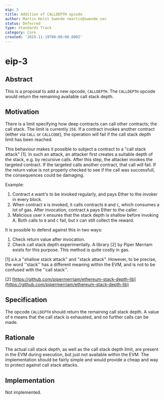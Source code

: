 ```yaml
---
eip: 3
title: Addition of CALLDEPTH opcode
author: Martin Holst Swende <martin@swende.se>
status: Deferred
type: Standards Track
category: Core
created: '2015-11-19T00:00:00.000Z'
---
```


# eip-3

## Abstract

This is a proposal to add a new opcode, `CALLDEPTH`. The `CALLDEPTH` opcode would return the remaining available call stack depth.

## Motivation

There is a limit specifying how deep contracts can call other contracts; the call stack. The limit is currently `256`. If a contract invokes another contract \(either via `CALL` or `CALLCODE`\), the operation will fail if the call stack depth limit has been reached.

This behaviour makes it possible to subject a contract to a "call stack attack" \[1\]. In such an attack, an attacker first creates a suitable depth of the stack, e.g. by recursive calls. After this step, the attacker invokes the targeted contract. If the targeted calls another contract, that call will fail. If the return value is not properly checked to see if the call was successfull, the consequences could be damaging.

Example:

1. Contract `A` want's to be invoked regularly, and pays Ether to the invoker in every block.
2. When contract `A` is invoked, it calls contracts `B` and `C`, which consumes a lot of gas. After invocation, contract `A` pays Ether to the caller.
3. Malicious user `X` ensures that the stack depth is shallow before invoking A. Both calls to `B` and `C` fail, but `X` can still collect the reward.

It is possible to defend against this in two ways:

1. Check return value after invocation.
2. Check call stack depth experimentally. A library \[2\] by Piper Merriam exists for this purpose. This method is quite costly in gas.

\[1\] a.k.a "shallow stack attack" and "stack attack". However, to be precise, the word ''stack'' has a different meaning within the EVM, and is not to be confused with the ''call stack''.

\[2\] [https://github.com/pipermerriam/ethereum-stack-depth-lib](https://github.com/pipermerriam/ethereum-stack-depth-lib)

## Specification

The opcode `CALLDEPTH` should return the remaining call stack depth. A value of `0` means that the call stack is exhausted, and no further calls can be made.

## Rationale

The actual call stack depth, as well as the call stack depth limit, are present in the EVM during execution, but just not available within the EVM. The implementation should be fairly simple and would provide a cheap and way to protect against call stack attacks.

## Implementation

Not implemented.

